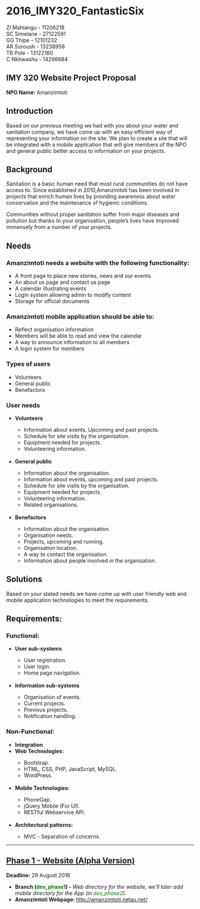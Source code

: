 # 2016_IMY320_FantasticSix

ZI Mahlangu - 11206218 <br />
SC Simelane - 27122591 <br />
GG Thipe    - 12101232 <br />
AR Soroush  - 13238958 <br />
TB Pole     - 13122160 <br />
C Nkhwashu  - 14296684 <br />


<h2>IMY 320 Website Project Proposal</h2>
<b>NPO Name: </b>Amanzimtoti

<h2>Introduction</h2>

Based on our previous meeting we had with you about your water and sanitation company, we have come up with an easy efficient way of representing your information on the site. We plan to create a site that will be integrated with a mobile application that will give members of the NPO and general public better access to information on your projects. <br />

<h2>Background</h2>
Sanitation is a basic human need that most rural communities do not have access to. Since established in 2010,Amanzimtoti has been involved in projects that enrich human lives by providing awareness about water conservation and the maintenance of hygienic conditions. <br />

Communities without proper sanitation suffer from major diseases and pollution but thanks to your organisation, people’s lives have improved immensely from a number of your projects.<br />

<h2>Needs</h2>
<h3>Amanzimtoti needs a website with the following functionality:</h3>
<ul>
    <li>A front page to place new stories, news and our events</li>
    <li>An about us page and contact us page</li>
    <li>A calendar illustrating events</li>
    <li>Login system allowing admin to modify content</li>
    <li>Storage for official documents</li>
</ul>

<h3>Amanzimtoti mobile application should be able to:</h3>
<ul>
    <li>Reflect organisation information</li>
    <li>Members will be able to read and view the calendar</li>
    <li>A way to announce information to all members</li>
    <li>A login system for members</li>
</ul>
  
 <h3> Types of users</h3>
<ul>
    <li>Volunteers</li>
    <li>General public</li>
    <li>Benefactors</li>
</ul>

<h3>User needs</h3>
<ul>
    <li><b>Volunteers</b></li>
    <ul>
        <li>Information about events. Upcoming and past projects.</li>
        <li>Schedule for site visits by the organisation.</li>
        <li>Equipment needed for projects.</li>
        <li>Volunteering information.</li>
    </ul>
    <br />
    <li><b>General public</b></li>
    <ul>
        <li>Information about the organisation.</li>
        <li>Information about events, upcoming and past projects.</li>
        <li>Schedule for site visits by the organisation.</li>
        <li>Equipment needed for projects.</li>
        <li>Volunteering information.</li>
        <li>Related organisations.</li>
    </ul>
    <br />
    <li><b>Benefactors</b></li>
    <ul>
        <li>Information about the organisation.</li>
        <li>Organisation needs.</li>
        <li>Projects, upcoming and running.</li>
        <li>Organisation location.</li>
        <li>A way to contact the organisation.</li>
        <li>Information about people involved in the organisation.</li>
    </ul>
</ul>    

  
<h2>Solutions</h2>
Based on your stated needs we have come up with user friendly web and mobile application technologies to meet the requirements.<br />

<h2>Requirements:</h2>

<h3>Functional:</h3>
<ul>
    <li><b>User sub-systems</b></li>
    <ul>
        <li>User registration.</li>
        <li>User login.</li>
        <li>Home page navigation.</li>
    </ul>
    <br />
    <li><b>Information sub-systems</b></li>
    <ul>
        <li>Organisation of events.</li>
        <li>Current projects.</li>
        <li>Previous projects.</li>
        <li>Notification handling.</li>
    </ul>
</ul>

<h3>Non-Functional:</h3>
<ul>
    <li><b>Integration</b></li>
    <li><b>Web Technologies:</b></li>
    <ul>
        <li>Bootstrap.</li>
        <li><Languages: <i>HTML, CSS, PHP, JavaScript, MySQL</i>.</li>
        <li>WordPress.</li>
    </ul>
    <br />
    <li><b>Mobile Technologies:</b></li>
    <ul>
        <li>PhoneGap.</li>
        <li>jQuery Mobile (For UI).</li>
        <li>RESTful Webservice API.</li>
    </ul>
    <br />
    <li><b>Architectural patterns:</b></li>
    <ul>
        <li>MVC - Separation of concerns.</li>
    </ul>
</ul>
<hr />

<h2><u>Phase 1 - Website (Alpha Version)</u></h2>
<div>
    <b>Deadline: </b>29 August 2016<br />
    <ul>
        <li><b>Branch (<span style="color: green;">dev_phase1</span>) - </b><i> Web directory for the website, we'll later add mobile directory for the App (in <span style="color: green;">dev_phase2</span>).</i></li>
        <li><b>Amanzimtoti Webpage: </b><a href="http://amanzimtoti.netau.net/">http://amanzimtoti.netau.net/</a></li>
    </ul>
</div>